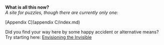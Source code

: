 **What is all this now?**\
*A site for puzzles, though there are currently only one:*

[Appendix C](appendix C/index.md)

Did you find your way here by some happy accident or alternative means?\
Try starting here: [Envisioning the Invisible](https://escholarship.org/uc/item/8vn1w4x7)

